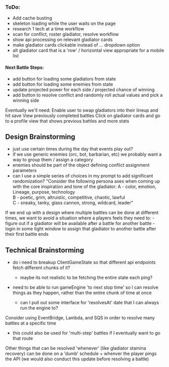 ### ToDo:
- Add cache busting
- skeleton loading while the user waits on the page
- research 1 tech at a time workflow
- scan for conflict, roster gladiator, resolve workflow
- show api processing on relevant gladiator cards
- make gladiator cards clickable instead of ... dropdown option
- alt gladiator card that is a 'row' / horizontal view appropriate for a mobile list


#### Next Battle Steps:
- add button for loading some gladiators from state
- add button for loading some enemies from state
- update projected power for each side / projected chance of winning
- add button to resolve conflict and randomly roll actual values and pick a winning side


Eventually we'll need:
Enable user to swap gladiators into their lineup and hit save
View previously completed battles
Click on gladiator cards and go to a profile view that shows previous battles and more stats


## Design Brainstorming
- just use certain times during the day that events play out?
- if we use generic enemies (orc, bot, barbarian, etc) we probably want a way to group them / assign a category
- enemies should be part of the object defining conflict assignment parameters
- can I use a simple series of choices in my prompt to add significant randomization?
"Consider the following persona axes when coming up with the core inspiration and tone of the gladiator:
A - color, emotion, Lineage, purpose, technology  
B - poetic, grim, altruistic, competitive, chaotic, lawful  
C - sneaky, tanky, glass cannon, strong, wildcard, leader"

If we end up with a design where multiple battles can be done at different times, we want to avoid a situation where a players feels they need to:
    - figure out if a gladiator will be available after a battle for another battle
    - login in some tight window to assign that gladiator to another battle after their first battle ends

## Technical Brainstorming
- do i need to breakup ClientGameState so that different api endpoints fetch different chunks of it?
    - maybe its not realistic to be fetching the entire state each ping?

- need to be able to run gameEngine 'to next stop time' so I can resolve things as they happen, rather than the entire chunk of time at once
    - can I pull out some interface for 'resolvesAt' date that I can always run the engine to?

Consider using EventBridge, Lambda, and SQS in order to resolve many battles at a specific time
- this could also be used for 'multi-step' battles if I eventually want to go that route

Other things that can be resolved 'whenever' (like gladiator stamina recovery) can be done on a 'dumb' schedule + whenver the player pings the API (we would also conduct this update before resolving a battle)


    